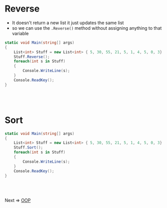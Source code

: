 # Reverse
- It doesn't return a new list it just updates the same list
- so we can use the `.Reverse()` method without assigning anything to that variable
```C#
static void Main(string[] args)
{
    List<int> Stuff = new List<int> { 5, 30, 55, 21, 5, 1, 4, 5, 0, 3};
    Stuff.Reverse();
    foreach(int s in Stuff)
    {
        Console.WriteLine(s);
    }
    Console.ReadKey();
}
```
<br/><br/>

# Sort
```C#
static void Main(string[] args)
{
    List<int> Stuff = new List<int> { 5, 30, 55, 21, 5, 1, 4, 5, 0, 3};
    Stuff.Sort();
    foreach(int s in Stuff)
    {
        Console.WriteLine(s);
    }
    Console.ReadKey();
}
```
<br/><br/>

Next => [OOP](13.%20OOP.md)